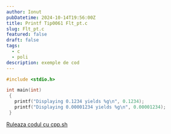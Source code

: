 ```yaml
---
author: Ionut
pubDatetime: 2024-10-14T19:56:00Z 
title: Printf Tip0061 Flt_pt.c
slug: Flt_pt.c
featured: false
draft: false
tags:
  - c
  - poli
description: exemple de cod
---
```

```c
#include <stdio.h>

int main(int)
 {
   printf("Displaying 0.1234 yields %g\n", 0.1234);
   printf("Displaying 0.00001234 yields %g\n", 0.00001234);
 }


```
<a href='https://cpp.sh/?source=%23include+%3Cstdio.h%3E%0D%0A%0D%0Aint+main%28int%29%0D%0A+%7B%0D%0A+++printf%28%22Displaying+0.1234+yields+%25g%5Cn%22%2C+0.1234%29%3B%0D%0A+++printf%28%22Displaying+0.00001234+yields+%25g%5Cn%22%2C+0.00001234%29%3B%0D%0A+%7D%0D%0A%0D%0A' target='_blank'> Ruleaza codul cu cpp.sh </a>